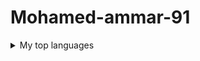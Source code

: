 # Mohamed-ammar-91

<details>
<summary>My top languages</summary>
  
| Rank |  Languages |
|-----:| -----------|
|     1|  Javascript|
|     2|  Python    |
|     3|  SQL       |

</details>
